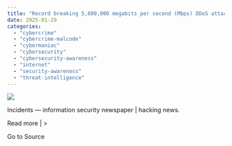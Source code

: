 ```yaml
---
title: "Record breaking 5,600,000 megabits per second (Mbps) DDoS attack"
date: 2025-01-29
categories: 
  - "cybercrime"
  - "cybercrime-malcode"
  - "cybermaniac"
  - "cybersecurity"
  - "cybersecurity-awareness"
  - "internet"
  - "security-awareness"
  - "threat-intelligence"
---
```


![](https://lifeboat.com/blog.images/record-breaking-5600000-megabits-per-second-mbps-ddos-attack.jpg)

Incidents — information security newspaper | hacking news.

Read more | >

Go to Source
